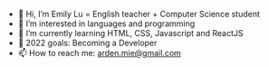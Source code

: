 - 👋 Hi, I’m Emily Lu = English teacher + Computer Science student
- 👀 I’m interested in languages and programming
- 🌱 I’m currently learning HTML, CSS, Javascript and ReactJS
- 💞️ 2022 goals: Becoming a Developer
- 📫 How to reach me: arden.mie@gmail.com

<!---
EmilyLu9/EmilyLu9 is a ✨ special ✨ repository because its `README.md` (this file) appears on your GitHub profile.
You can click the Preview link to take a look at your changes.
--->
